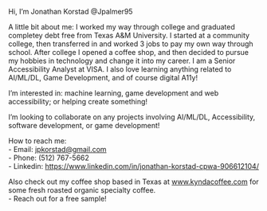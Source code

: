 Hi, I’m Jonathan Korstad @Jpalmer95

A little bit about me:
        I worked my way through college and graduated completey debt free from Texas A&M University. I started at a community college, then transferred in and worked 3 jobs to pay my own way through school. After college I opened a coffee shop, and then decided to pursue my hobbies in technology and change it into my career. I am a Senior Accessibility Analyst at VISA. I also love learning anything related to AI/ML/DL, Game Development, and of course digital A11y!

I’m interested in: machine learning, game development and web accessibility; or helping create something!

I’m looking to collaborate on any projects involving AI/ML/DL, Accessibility, software development, or game development!

How to reach me:
        <br>- Email: jpkorstad@gmail.com
        <br>- Phone: (512) 767-5662
        <br>- Linkedin: https://www.linkedin.com/in/jonathan-korstad-cpwa-906612104/

Also check out my coffee shop based in Texas at www.kyndacoffee.com for some fresh roasted organic specialty coffee.
        <br>- Reach out for a free sample!



